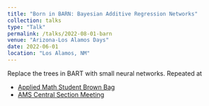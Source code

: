 ```yaml
---
title: "Born in BARN: Bayesian Additive Regression Networks"
collection: talks
type: "Talk"
permalink: /talks/2022-08-01-barn
venue: "Arizona-Los Alamos Days"
date: 2022-06-01
location: "Los Alamos, NM"
---
```


Replace the trees in BART with small neural networks.  Repeated at

* [Applied Math Student Brown Bag](https://www.math.arizona.edu/events/1405)
* [AMS Central Section Meeting](https://meetings.ams.org/math/fall2022c/meetingapp.cgi/Paper/14985)
